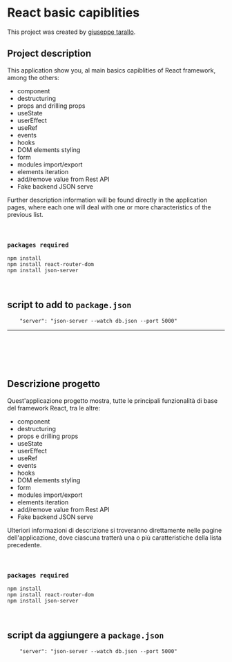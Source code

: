 # React basic capiblities

This project was created by [giuseppe tarallo](https://www.dev-ita.it).

## Project description

This application show you, al main basics capiblities of React framework, among the others:

 * component
 * destructuring
 * props and drilling props
 * useState
 * userEffect
 * useRef
 * events
 * hooks
 * DOM elements styling
 * form
 * modules import/export
 * elements iteration
 * add/remove value from Rest API
 * Fake backend JSON serve


Further description information will be found directly in the application pages, where each one will deal with one or more characteristics of the previous list.

<br>

### `packages required`

    npm install
    npm install react-router-dom
    npm install json-server


<br>

script to add to `package.json`
-------------------------------
```
    "server": "json-server --watch db.json --port 5000"
```

 
___________________________________________________________


<br>
<br>
<br>
<br>

## Descrizione progetto

Quest'applicazione progetto mostra, tutte le principali funzionalità di base del framework React, tra le altre:

 * component
 * destructuring
 * props e drilling props
 * useState
 * userEffect
 * useRef
 * events
 * hooks
 * DOM elements styling
 * form
 * modules import/export
 * elements iteration
 * add/remove value from Rest API
 * Fake backend JSON serve


Ulteriori informazioni di descrizione si troveranno direttamente nelle pagine dell'applicazione, dove ciascuna tratterà una o più caratteristiche della lista precedente.

<br>

### `packages required`

    npm install
    npm install react-router-dom
    npm install json-server


<br>

script da aggiungere a `package.json`
-------------------------------
```
    "server": "json-server --watch db.json --port 5000"
```



